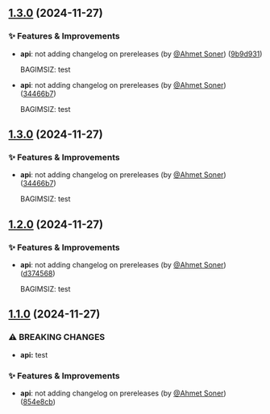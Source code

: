 ## [1.3.0](https://github.com/parsdevkit/pars/compare/v1.2.0...v1.3.0) (2024-11-27)

### ✨ Features & Improvements

-  **api**: not adding changelog on prereleases (by [@Ahmet Soner](https://github.com/ahmettsoner)) ([9b9d931](https://github.com//parsdevkit/pars/commit/9b9d931152298cbec3128c3c102fccd97c9bfbad))

    BAGIMSIZ: test
-  **api**: not adding changelog on prereleases (by [@Ahmet Soner](https://github.com/ahmettsoner)) ([34466b7](https://github.com//parsdevkit/pars/commit/34466b711767c26de388988540d42b86a2fe9115))

    BAGIMSIZ: test

## [1.3.0](https://github.com/parsdevkit/pars/compare/v1.2.0...v1.3.0) (2024-11-27)

### ✨ Features & Improvements

-  **api**: not adding changelog on prereleases (by [@Ahmet Soner](https://github.com/ahmettsoner)) ([34466b7](https://github.com//parsdevkit/pars/commit/34466b711767c26de388988540d42b86a2fe9115))

    BAGIMSIZ: test

## [1.2.0](https://github.com/parsdevkit/pars/compare/v1.1.0...v1.2.0) (2024-11-27)

### ✨ Features & Improvements

-  **api**: not adding changelog on prereleases (by [@Ahmet Soner](https://github.com/ahmettsoner)) ([d374568](https://github.com//parsdevkit/pars/commit/d37456899f1c6d1dd64928b5ce449d4f9d8a12eb))

    BAGIMSIZ: test

## [1.1.0](https://github.com/parsdevkit/pars/compare/v1.0.0...v1.1.0) (2024-11-27)

### ⚠ BREAKING CHANGES

* **api:** test

### ✨ Features & Improvements

-  **api**: not adding changelog on prereleases (by [@Ahmet Soner](https://github.com/ahmettsoner)) ([854e8cb](https://github.com//parsdevkit/pars/commit/854e8cbd97554b03cf2520fb5cce5f5702223cad))
